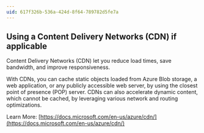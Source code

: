 ```yaml
---
uid: 617f326b-536a-424d-8f64-789782d5fe7a
---
```

## Using a Content Delivery Networks (CDN) if applicable

<div class="alert is-warning"><p>Content Delivery Networks (CDN) let you reduce load times, save bandwidth, and improve responsiveness.</p></div>

With CDNs, you can cache static objects loaded from Azure Blob storage, a web application, or any publicly accessible web server, by using the closest point of presence (POP) server. CDNs can also accelerate dynamic content, which cannot be cached, by leveraging various network and routing optimizations.

Learn More: [https://docs.microsoft.com/en-us/azure/cdn/](https://docs.microsoft.com/en-us/azure/cdn/)